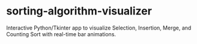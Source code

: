 # sorting-algorithm-visualizer
Interactive Python/Tkinter app to visualize Selection, Insertion, Merge, and Counting Sort with real-time bar animations.
